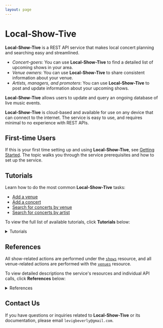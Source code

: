 ```yaml
---
layout: page
---
```

# Local-Show-Tive

**Local-Show-Tive** is a REST API service that makes local concert planning and searching easy and streamlined. 
- _Concert-goers_: You can use **Local-Show-Tive** to find a detailed list of upcoming shows in your area.
- _Venue owners_: You can use **Local-Show-Tive** to share consistent information about your venue.
- _Artists, managers, and promoters_: You can use **Local-Show-Tive** to post and update information about your upcoming shows.

**Local-Show-Tive** allows users to update and query an ongoing database of live music events. 

**Local-Show-Tive** is cloud-based and available for use on any device that can connect to the internet. The service is easy to use, and requires minimal to no experience with REST APIs. 

## First-time Users

If this is your first time setting up and using **Local-Show-Tive**, see [Getting Started](getting-started.md). The topic walks you through the service prerequisites and how to set up the service.

## Tutorials

Learn how to do the most common **Local-Show-Tive** tasks:
 - [Add a venue](tutorials/add-a-venue.md)
 - [Add a concert](tutorials/add-a-concert.md)
 - [Search for concerts by venue](tutorials/search-for-concerts-by-venue.md)
 - [Search for concerts by artist](tutorials/search-for-concerts-by-artist.md)

To view the full list of available tutorials, click **Tutorials** below:
<details>
  <summary>Tutorials</summary>
  
<ul>
  <li><strong>venues</strong>
    <ul>
      <li><a href="tutorials/add-a-venue.md">Add a venue</a></li>
      <li><a href="tutorials/update-a-venue.md">Update a venue</a></li>
      <li><a href="tutorials/delete-a-venue.md">Delete a venue</a></li>
    </ul>
  </li>
  
  <li><strong>concerts</strong>
    <ul>
      <li><a href="tutorials/add-a-concert.md">Add a concert</a></li>
      <li><a href="tutorials/change-a-concerts-date-and-time.md">Change a concert's date and time</a></li>
      <li><a href="tutorials/search-for-concerts-by-venue.md">Search for concerts by venue</a></li>
      <li><a href="tutorials/search-for-concerts-by-artist.md">Search for concerts by artist</a></li>
      <li><a href="tutorials/delete-a-concert.md">Delete a concert</a></li>
    </ul>
  </li>
</ul>

</details>

## References

All show-related actions are performed under the [`shows`]() resource, and all venue-related actions are performed with the [`venues`]() resource.

To view detailed descriptions the service's resources and individual API calls, click **References** below:
<details>
  <summary>References</summary>
  
<ul>
  <li><a href="references/venues.md"><strong>venues</strong></a> resource
    <ul>
      <li><strong>POST</strong>
        <ul>
          <li><a href="references/post-add-venue.md">Add venue</a></li>
        </ul>
      </li>
      <li><strong>PUT</strong>
        <ul>
          <li><a href="references/put-update-venue.md">Update venue</a></li>
        </ul>
      </li>
      <li><strong>GET</strong>
        <ul>
          <li><a href="references/get-venues.md">Get venues</a></li>
          <li><a href="references/get-venue-by-name.md">Get venue by name</a></li>
          <li><a href="references/get-venue-by-id.md">Get venue by id</a></li>
          <li><a href="references/get-venue-by-city.md">Get venue by city</a></li>
        </ul>
      </li>
      <li><strong>DELETE</strong>
        <ul>
          <li><a href="references/delete-venue.md">Delete venue</a></li>
        </ul>
      </li>
    </ul>
  </li>
  
  <li><a href="references/concerts.md"><strong>concerts</strong></a> resource
    <ul>
      <li><strong>POST</strong>
        <ul>
          <li><a href="references/post-add-concert.md">Add concert</a></li>
        </ul>
      </li>
      <li><strong>PUT</strong>
        <ul>
          <li><a href="references/put-update-concert.md">Update concert</a></li>
        </ul>
      </li>
      <li><strong>GET</strong>
        <ul>
          <li><a href="references/get-concerts.md">Get concerts</a></li>
          <li><a href="references/get-concert-by-venue-id.md">Get concert by venue id</a></li>
          <li><a href="references/get-concert-by-artist.md">Get concert by artist</li>
          <li><a href="references/get-concert-by-date.md">Get concert by date</a></li>
        </ul>
      </li>
      <li><strong>DELETE</strong>
        <ul>
          <li><a href="references/delete-concert.md">Delete concert</a></li>
        </ul>
      </li>
    </ul>
  </li>
</ul>

</details>

## Contact Us

If you have questions or inquiries related to **Local-Show-Tive** or its documentation, please email `levigbeverly@gmail.com`.
